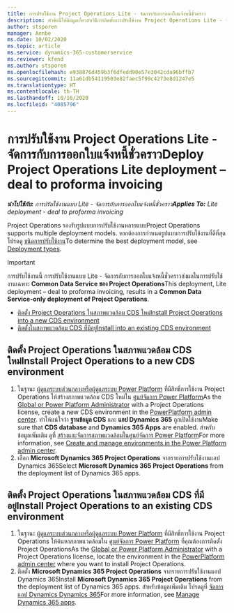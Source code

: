 ```yaml
---
title: การปรับใช้งาน Project Operations Lite - จัดการกับการออกใบแจ้งหนี้ชั่วคราว
description: หัวข้อนี้ให้ข้อมูลเกี่ยวกับวิธีการติดตั้งการปรับใช้งาน Project Operations Lite - จัดการกับการออกใบแจ้งหนี้ชั่วคราว
author: stsporen
manager: Annbe
ms.date: 10/02/2020
ms.topic: article
ms.service: dynamics-365-customerservice
ms.reviewer: kfend
ms.author: stsporen
ms.openlocfilehash: e938876d459b3f6dfedd90e57e3042cda96bffb7
ms.sourcegitcommit: 11a61db54119503e82faec5f99c4273e8d1247e5
ms.translationtype: HT
ms.contentlocale: th-TH
ms.lasthandoff: 10/16/2020
ms.locfileid: "4085796"
---
```

# <a name="deploy-project-operations-lite-deployment--deal-to-proforma-invoicing"></a><span data-ttu-id="d1f0d-103">การปรับใช้งาน Project Operations Lite - จัดการกับการออกใบแจ้งหนี้ชั่วคราว</span><span class="sxs-lookup"><span data-stu-id="d1f0d-103">Deploy Project Operations Lite deployment – deal to proforma invoicing</span></span>

<span data-ttu-id="d1f0d-104">_**นำไปใช้กับ:** การปรับใช้งานแบบ Lite - จัดการกับการออกใบแจ้งหนี้ชั่วคราว_</span><span class="sxs-lookup"><span data-stu-id="d1f0d-104">_**Applies To:** Lite deployment - deal to proforma invoicing_</span></span>

<span data-ttu-id="d1f0d-105">Project Operations รองรับรูปแบบการปรับใช้งานหลายแบบ</span><span class="sxs-lookup"><span data-stu-id="d1f0d-105">Project Operations supports multiple deployment models.</span></span> <span data-ttu-id="d1f0d-106">หากต้องการกำหนดรูปแบบการปรับใช้งานที่ดีที่สุด โปรดดู [ชนิดการปรับใช้งาน](determine-deployment-type.md)</span><span class="sxs-lookup"><span data-stu-id="d1f0d-106">To determine the best deployment model, see [Deployment types](determine-deployment-type.md).</span></span>


> [!IMPORTANT]
> <span data-ttu-id="d1f0d-107">การปรับใช้งานนี้ การปรับใช้งานแบบ Lite - จัดการกับการออกใบแจ้งหนี้ชั่วคราวส่งผลในการปรับใช้งานเฉพาะ **Common Data Service ของ Project Operations**</span><span class="sxs-lookup"><span data-stu-id="d1f0d-107">This deployment, Lite deployment – deal to proforma invoicing, results in a **Common Data Service-only deployment of Project Operations**.</span></span>

- [<span data-ttu-id="d1f0d-108">ติดตั้ง Project Operations ในสภาพแวดล้อม CDS ใหม่</span><span class="sxs-lookup"><span data-stu-id="d1f0d-108">Install Project Operations into a new CDS environment</span></span>](#new)
- [<span data-ttu-id="d1f0d-109">ติดตั้งในสภาพแวดล้อม CDS ที่มีอยู่</span><span class="sxs-lookup"><span data-stu-id="d1f0d-109">Install into an existing CDS environment</span></span>](#existing)



## <a name="install-project-operations-to-a-new-cds-environment"></a><a name="new"></a><span data-ttu-id="d1f0d-110">ติดตั้ง Project Operations ในสภาพแวดล้อม CDS ใหม่</span><span class="sxs-lookup"><span data-stu-id="d1f0d-110">Install Project Operations to a new CDS environment</span></span>

1. <span data-ttu-id="d1f0d-111">ในฐานะ [ผู้ดูแลระบบส่วนกลางหรือผู้ดูแลระบบ Power Platform](https://docs.microsoft.com/power-platform/admin/global-service-administrators-can-administer-without-license) ที่มีสิทธิ์การใช้งาน Project Operations ให้สร้างสภาพแวดล้อม CDS ใหม่ใน [ศูนย์จัดการ Power Platform](https://admin.powerplatform.com)</span><span class="sxs-lookup"><span data-stu-id="d1f0d-111">As the [Global or Power Platform Administrator](https://docs.microsoft.com/power-platform/admin/global-service-administrators-can-administer-without-license) with a Project Operations license, create a new CDS environment in the [PowerPlatform admin center](https://admin.powerplatform.com).</span></span> <span data-ttu-id="d1f0d-112">ทำให้แน่ใจว่า **ฐานข้อมูล CDS** และ **แอป Dynamics 365** ถูกเปิดใช้งาน</span><span class="sxs-lookup"><span data-stu-id="d1f0d-112">Make sure that **CDS database** and **Dynamics 365 Apps** are enabled.</span></span> <span data-ttu-id="d1f0d-113">สำหรับข้อมูลเพิ่มเติม ดูที่ [สร้างและจัดการสภาพแวดล้อมในศูนย์จัดการ Power Platform](https://docs.microsoft.com/power-platform/admin/create-environment#create-an-environment-in-the-power-platform-admin-center)</span><span class="sxs-lookup"><span data-stu-id="d1f0d-113">For more information, see [Create and manage environments in the Power Platform admin center](https://docs.microsoft.com/power-platform/admin/create-environment#create-an-environment-in-the-power-platform-admin-center).</span></span>
2. <span data-ttu-id="d1f0d-114">เลือก **Microsoft Dynamics 365 Project Operations** จากรายการปรับใช้งานแอป Dynamics 365</span><span class="sxs-lookup"><span data-stu-id="d1f0d-114">Select **Microsoft Dynamics 365 Project Operations** from the deployment list of Dynamics 365 apps.</span></span>


## <a name="install-project-operations-to-an-existing-cds-environment"></a><a name="existing"></a><span data-ttu-id="d1f0d-115">ติดตั้ง Project Operations ในสภาพแวดล้อม CDS ที่มีอยู่</span><span class="sxs-lookup"><span data-stu-id="d1f0d-115">Install Project Operations to an existing CDS environment</span></span>

1. <span data-ttu-id="d1f0d-116">ในฐานะ [ผู้ดูแลระบบส่วนกลางหรือผู้ดูแลระบบ Power Platform](https://docs.microsoft.com/power-platform/admin/global-service-administrators-can-administer-without-license) ที่มีสิทธิ์การใช้งาน Project Operations ให้ค้นหาสภาพแวดล้อมใน [ศูนย์จัดการ Power Platform](https://admin.powerplatform.com) ที่คุณต้องการติดตั้ง Project Operations</span><span class="sxs-lookup"><span data-stu-id="d1f0d-116">As the [Global or Power Platform Administrator](https://docs.microsoft.com/power-platform/admin/global-service-administrators-can-administer-without-license) with a Project Operations license, locate the environment in the [PowerPlatform admin center](https://admin.powerplatform.com) where you want to install Project Operations.</span></span>
2. <span data-ttu-id="d1f0d-117">ติดตั้ง **Microsoft Dynamics 365 Project Operations** จากรายการปรับใช้งานแอป Dynamics 365</span><span class="sxs-lookup"><span data-stu-id="d1f0d-117">Install **Microsoft Dynamics 365 Project Operations** from the deployment list of Dynamics 365 apps.</span></span> <span data-ttu-id="d1f0d-118">สำหรับข้อมูลเพิ่มเติม โปรดดูที่ [จัดการแอป Dynamics Dynamics 365](https://docs.microsoft.com/power-platform/admin/manage-apps)</span><span class="sxs-lookup"><span data-stu-id="d1f0d-118">For more information, see [Manage Dynamics 365 apps](https://docs.microsoft.com/power-platform/admin/manage-apps).</span></span>


